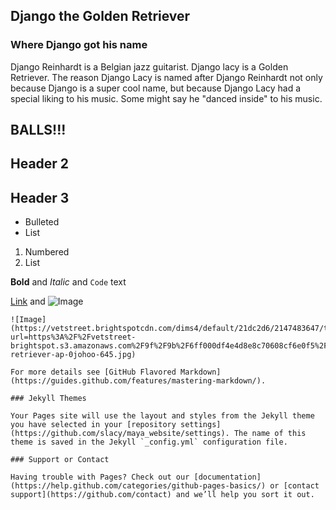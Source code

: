 ## Django the Golden Retriever



### Where Django got his name

Django Reinhardt is a Belgian jazz guitarist. Django lacy is a Golden Retriever.
The reason Django Lacy is named after Django Reinhardt not only because Django is a super cool name, but because Django Lacy had a special liking to his music. Some might say he "danced inside" to his music.

## BALLS!!!



## Header 2
## Header 3

- Bulleted
- List

1. Numbered
2. List

**Bold** and _Italic_ and `Code` text

[Link](url) and ![Image](src)
```
![Image](https://vetstreet.brightspotcdn.com/dims4/default/21dc2d6/2147483647/thumbnail/645x380/quality/90/?url=https%3A%2F%2Fvetstreet-brightspot.s3.amazonaws.com%2F9f%2F9b%2F6ff000df4e4d8e8c70608cf6e0f5%2Fgolden-retriever-ap-0johoo-645.jpg)

For more details see [GitHub Flavored Markdown](https://guides.github.com/features/mastering-markdown/).

### Jekyll Themes

Your Pages site will use the layout and styles from the Jekyll theme you have selected in your [repository settings](https://github.com/slacy/maya_website/settings). The name of this theme is saved in the Jekyll `_config.yml` configuration file.

### Support or Contact

Having trouble with Pages? Check out our [documentation](https://help.github.com/categories/github-pages-basics/) or [contact support](https://github.com/contact) and we’ll help you sort it out.
